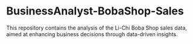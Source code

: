 # BusinessAnalyst-BobaShop-Sales
This repository contains the analysis of the Li-Chi Boba Shop sales data, aimed at enhancing business decisions through data-driven insights.
